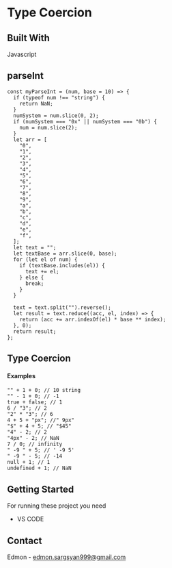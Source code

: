 # Type Coercion

## Built With
 Javascript


## parseInt 
```
const myParseInt = (num, base = 10) => {
  if (typeof num !== "string") {
    return NaN;
  }
  numSystem = num.slice(0, 2);
  if (numSystem === "0x" || numSystem === "0b") {
    num = num.slice(2);
  }
  let arr = [
    "0",
    "1",
    "2",
    "3",
    "4",
    "5",
    "6",
    "7",
    "8",
    "9",
    "a",
    "b",
    "c",
    "d",
    "e",
    "f",
  ];
  let text = "";
  let textBase = arr.slice(0, base);
  for (let el of num) {
    if (textBase.includes(el)) {
      text += el;
    } else {
      break;
    }
  }

  text = text.split("").reverse();
  let result = text.reduce((acc, el, index) => {
    return (acc += arr.indexOf(el) * base ** index);
  }, 0);
  return result;
};
```


## Type Coercion
#### Examples
```
"" + 1 + 0; // 10 string 
"" - 1 + 0; // -1
true + false; // 1
6 / "3"; // 2
"2" * "3"; // 6
4 + 5 + "px"; //" 9px"
"$" + 4 + 5; // "$45"
"4" - 2; // 2
"4px" - 2; // NaN
7 / 0; // infinity
" -9 " + 5; // ' -9 5'
" -9 " - 5; // -14
null + 1; // 1
undefined + 1; // NaN
```

## Getting Started
For running these project you need 

* VS CODE 

## Contact

Edmon - [edmon.sargsyan999@gmail.com](https://gmail.com) <br />


